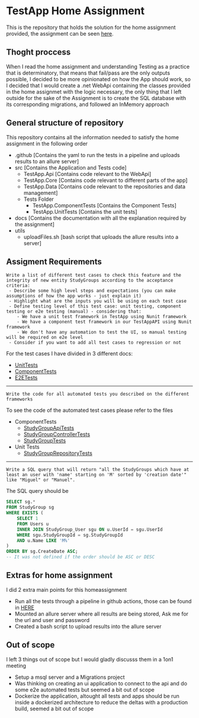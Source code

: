# TestApp Home Assignment

This is the repository that holds the solution for the home assignment provided, the assignment can be seen [here](docs/homeassignment.md).

## Thoght proccess

When I read the home assignment and understanding Testing as a practice that is determinatory, that means that fail/pass are the only outputs possible, I decided to be more opinionated on how the App should work, so I decided that I would create a .net WebApi containing the classes provided in the home assignmet with the logic necessary, the only thing that I left outside for the sake of the Assignment is to create the SQL database with its corresponding migrations, and followed an InMemory approach

## General structure of repository

This repository contains all the information needed to satisfy the home assignment in the following order

 -  .github [Contains the yaml to run the tests in a pipeline and uploads results to an allure server]
 -  src [Contains the Application and Tests code]
    - TestApp.Api [Contains code relevant to the WebApi]
    - TestApp.Core [Contains code relevant to different parts of the app]
    - TestApp.Data [Contains code relevant to the repositories and data management]
    - Tests Folder
        - TestApp.ComponentTests [Contains the Component Tests]
        - TestApp.UnitTests [Contains the unit tests]
- docs [Contains the documentation with all the explanation required by the assignment]
- utils
    - uploadFiles.sh [bash script that uploads the allure results into a server]


## Assigment Requirements

```
Write a list of different test cases to check this feature and the integrity of new entity StudyGroups according to the acceptance criteria:
 - Describe some high level steps and expectations (you can make assumptions of how the app works - just explain it)
 - Highlight what are the inputs you will be using on each test case
 - Define testing level of this test case: unit testing, component testing or e2e testing (manual) - considering that:
    - We have a unit test framework in TestApp using Nunit framework
    - We have a component test framework in our TestAppAPI using Nunit framework
    - We don't have any automation to test the UI, so manual testing will be required on e2e level  
 - Consider if you want to add all test cases to regression or not
``` 

 For the test cases I have divided in 3 different docs:
- [UnitTests](docs/unittests.md)
- [ComponentTests](docs/componenttests.md)
- [E2ETests](docs/e2etests.md)

---

```
Write the code for all automated tests you described on the different frameworks
```

To see the code of the automated test cases please refer to the files

 - ComponentTests
    - [StudyGroupApiTests](src/Tests/TestApp.ComponentTests/StudyGroupApiTests.cs)
    - [StudyGroupControllerTests](src/Tests/TestApp.UnitTests/Api/StudyGroupControllerTests.cs)
    - [StudyGroupTests](src/Tests/TestApp.UnitTests/Core/StudyGroupTests.cs)
  - Unit Tests
      - [StudyGroupRepositoryTests](src/Tests/TestApp.UnitTests/Data/StudyGroupRepositoryTests.cs)

---

```
Write a SQL query that will return "all the StudyGroups which have at least an user with 'name' starting on 'M' sorted by 'creation date'" like "Miguel" or "Manuel".
```

The SQL query should be 

``` sql
SELECT sg.*
FROM StudyGroup sg
WHERE EXISTS (
    SELECT 1
    FROM Users u
    INNER JOIN StudyGroup_User sgu ON u.UserId = sgu.UserId
    WHERE sgu.StudyGroupId = sg.StudyGroupId
    AND u.Name LIKE 'M%'
)
ORDER BY sg.CreateDate ASC;
-- It was not defined if the order should be ASC or DESC
```

## Extras for home assignment

I did 2 extra main points for this homeassignment
 - Run all the tests through a pipeline in github actions, those can be found in [HERE](https://github.com/testershaven/TestApp/actions)
 - Mounted an allure server where all results are being stored, Ask me for the url and user and password
 - Created a bash script to upload results into the allure server

## Out of scope

I left 3 things out of scope but I would gladly discusss them in a 1on1 meeting 

 - Setup a msql server and a Migrations project
 - Was thinking on creating an ui application to connect to the api and do some e2e automated tests but seemed a bit out of scope
 - Dockerize the application, altought all tests and apps should be run inside a dockerized architecture to reduce the deltas with a production build, seemed a bit out of scope